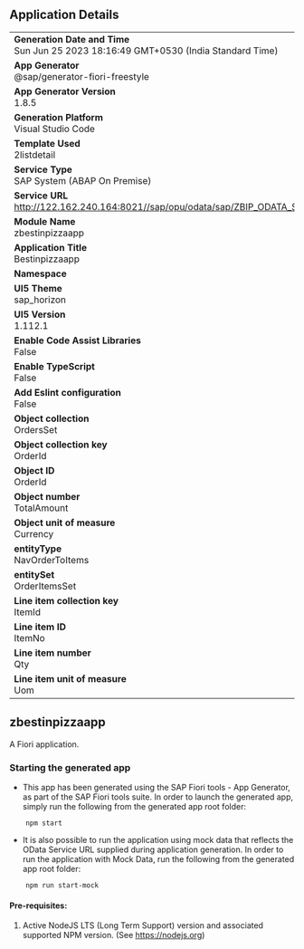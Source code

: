 ## Application Details
|               |
| ------------- |
|**Generation Date and Time**<br>Sun Jun 25 2023 18:16:49 GMT+0530 (India Standard Time)|
|**App Generator**<br>@sap/generator-fiori-freestyle|
|**App Generator Version**<br>1.8.5|
|**Generation Platform**<br>Visual Studio Code|
|**Template Used**<br>2listdetail|
|**Service Type**<br>SAP System (ABAP On Premise)|
|**Service URL**<br>http://122.162.240.164:8021//sap/opu/odata/sap/ZBIP_ODATA_SRV
|**Module Name**<br>zbestinpizzaapp|
|**Application Title**<br>Bestinpizzaapp|
|**Namespace**<br>|
|**UI5 Theme**<br>sap_horizon|
|**UI5 Version**<br>1.112.1|
|**Enable Code Assist Libraries**<br>False|
|**Enable TypeScript**<br>False|
|**Add Eslint configuration**<br>False|
|**Object collection**<br>OrdersSet|
|**Object collection key**<br>OrderId|
|**Object ID**<br>OrderId|
|**Object number**<br>TotalAmount|
|**Object unit of measure**<br>Currency|
|**entityType**<br>NavOrderToItems|
|**entitySet**<br>OrderItemsSet|
|**Line item collection key**<br>ItemId|
|**Line item ID**<br>ItemNo|
|**Line item number**<br>Qty|
|**Line item unit of measure**<br>Uom|

## zbestinpizzaapp

A Fiori application.

### Starting the generated app

-   This app has been generated using the SAP Fiori tools - App Generator, as part of the SAP Fiori tools suite.  In order to launch the generated app, simply run the following from the generated app root folder:

```
    npm start
```

- It is also possible to run the application using mock data that reflects the OData Service URL supplied during application generation.  In order to run the application with Mock Data, run the following from the generated app root folder:

```
    npm run start-mock
```

#### Pre-requisites:

1. Active NodeJS LTS (Long Term Support) version and associated supported NPM version.  (See https://nodejs.org)


